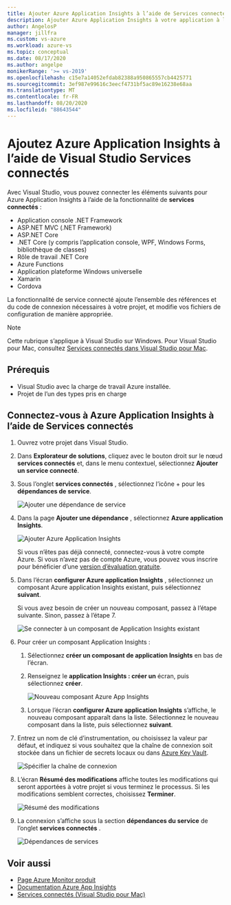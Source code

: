 ```yaml
---
title: Ajouter Azure Application Insights à l’aide de Services connectés | Microsoft Docs
description: Ajouter Azure Application Insights à votre application à l’aide de Visual Studio pour ajouter un service connecté
author: AngelosP
manager: jillfra
ms.custom: vs-azure
ms.workload: azure-vs
ms.topic: conceptual
ms.date: 08/17/2020
ms.author: angelpe
monikerRange: '>= vs-2019'
ms.openlocfilehash: c15e7a14052efdab82388a950865557cb4425771
ms.sourcegitcommit: 3ef987e99616c3eecf4731bf5ac89e16238e68aa
ms.translationtype: MT
ms.contentlocale: fr-FR
ms.lasthandoff: 08/20/2020
ms.locfileid: "88643544"
---
```

# <a name="add-azure-application-insights-by-using-visual-studio-connected-services"></a>Ajoutez Azure Application Insights à l’aide de Visual Studio Services connectés

Avec Visual Studio, vous pouvez connecter les éléments suivants pour Azure Application Insights à l’aide de la fonctionnalité de **services connectés** :

- Application console .NET Framework
- ASP.NET MVC (.NET Framework) 
- ASP.NET Core
- .NET Core (y compris l’application console, WPF, Windows Forms, bibliothèque de classes)
- Rôle de travail .NET Core
- Azure Functions
- Application plateforme Windows universelle
- Xamarin
- Cordova

La fonctionnalité de service connecté ajoute l’ensemble des références et du code de connexion nécessaires à votre projet, et modifie vos fichiers de configuration de manière appropriée.

> [!NOTE]
> Cette rubrique s’applique à Visual Studio sur Windows. Pour Visual Studio pour Mac, consultez [Services connectés dans Visual Studio pour Mac](/visualstudio/mac/connected-services).
## <a name="prerequisites"></a>Prérequis

- Visual Studio avec la charge de travail Azure installée.
- Projet de l’un des types pris en charge

## <a name="connect-to-azure-application-insights-using-connected-services"></a>Connectez-vous à Azure Application Insights à l’aide de Services connectés

1. Ouvrez votre projet dans Visual Studio.

1. Dans **Explorateur de solutions**, cliquez avec le bouton droit sur le nœud **services connectés** et, dans le menu contextuel, sélectionnez **Ajouter un service connecté**.

1. Sous l’onglet **services connectés** , sélectionnez l’icône + pour les **dépendances de service**.

    ![Ajouter une dépendance de service](./media/vs-azure-tools-connected-services-storage/vs-2019/connected-services-tab.png)

1. Dans la page **Ajouter une dépendance** , sélectionnez **Azure application Insights**.

    ![Ajouter Azure Application Insights](./media/azure-app-insights-add-connected-service/azure-app-insights.png)

    Si vous n’êtes pas déjà connecté, connectez-vous à votre compte Azure. Si vous n’avez pas de compte Azure, vous pouvez vous inscrire pour bénéficier d’une [version d’évaluation gratuite](https://azure.microsoft.com/account/free).

1. Dans l’écran **configurer Azure application Insights** , sélectionnez un composant Azure application Insights existant, puis sélectionnez **suivant**.

    Si vous avez besoin de créer un nouveau composant, passez à l’étape suivante. Sinon, passez à l’étape 7.

    ![Se connecter à un composant de Application Insights existant](./media/azure-app-insights-add-connected-service/created-app-insights.png)

1. Pour créer un composant Application Insights :

   1. Sélectionnez **créer un composant de application Insights** en bas de l’écran.

   1. Renseignez le **application Insights : créer un** écran, puis sélectionnez **créer**.

       ![Nouveau composant Azure App Insights](./media/azure-app-insights-add-connected-service/create-new-app-insights.png)

   1. Lorsque l’écran **configurer Azure application Insights** s’affiche, le nouveau composant apparaît dans la liste. Sélectionnez le nouveau composant dans la liste, puis sélectionnez **suivant**.

1. Entrez un nom de clé d’instrumentation, ou choisissez la valeur par défaut, et indiquez si vous souhaitez que la chaîne de connexion soit stockée dans un fichier de secrets locaux ou dans [Azure Key Vault](/azure/key-vault).

   ![Spécifier la chaîne de connexion](./media/azure-app-insights-add-connected-service/connection-string.png)

1. L’écran **Résumé des modifications** affiche toutes les modifications qui seront apportées à votre projet si vous terminez le processus. Si les modifications semblent correctes, choisissez **Terminer**.

   ![Résumé des modifications](./media/azure-app-insights-add-connected-service/summary-of-changes.png)

1. La connexion s’affiche sous la section **dépendances du service** de l’onglet **services connectés** .

   ![Dépendances de services](./media/azure-app-insights-add-connected-service/service-dependencies-after.png)

## <a name="see-also"></a>Voir aussi

- [Page Azure Monitor produit](https://azure.microsoft.com/services/monitor/)
- [Documentation Azure App Insights](/azure/azure-monitor/app/app-insights-overview/)
- [Services connectés (Visual Studio pour Mac)](/visualstudio/mac/connected-services)
